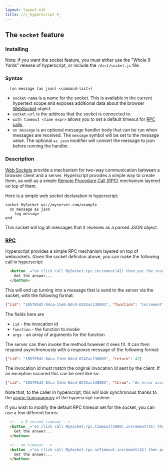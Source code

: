 ```yaml
---
layout: layout.njk
title: ///_hyperscript #_
---
```


## The `socket` feature

### Installing

Note: if you want the socket feature, you must either use the "Whole 9 Yards" release of hyperscript, or include the `/dist/socket.js` file.

### Syntax

```socket <socket-name> <socket-url> [with timeout <time expr>]
  [on message [as json] <command-list>]
```

* `socket-name` is a name for the socket. This is available in the current hypertext scope and exposes additional data about the browser [WebSocket](https://developer.mozilla.org/en-US/docs/Web/API/WebSockets_API) object.
* `socket-url` is the address that the socket is connected to.
* `with timeout <time expr>` allows  you to set a default timeout for [RPC calls](#rpc).
* `on message` is an optional message handler body that can be run when messages are received.  The `message` symbol
  will be set to the message value.  The optional `as json` modifier will convert the message to json before running
  the handler.

### Description

[Web Sockets](https://developer.mozilla.org/en-US/docs/Web/API/WebSockets_API) provide a mechanism for two-way communication
between a browser client and a server.  Hyperscript provides a simple way to create them, as well as a simple 
[Remote Procedure Call (RPC)](#rpc) mechanism layered on top of them.

Here is a simple web socket declaration in hyperscript:

```hyperscript
socket MySocket ws://myserver.com/example
  on message as json
    log message
end
```

This socket will log all messages that it receives as a parsed JSON object.

### <a name='rpc'></a>[RPC](#rpc)

Hyperscript provides a simple RPC mechanism layered on top of websockets.  Given the socket definiton above, you can
make the following call in hyperscript:

```html
  <button _="on click call MySocket.rpc.increment(41) then put the result into me">
    Get the answer... 
  </button>
```

This will end up turning into a message that is send to the server via the socket, with the following format:

```json
{"iid": "185795d2-84ca-11eb-8dcd-0242ac130003", "function": "increment", "args": [41]}
```

The fields here are 

* `iid` - the invocation id
* `function` - the function to invoke
* `args` - an array of arguments for the function

The server can then invoke the method however it sees fit.  It can then respond asynchronously with a response message
of the following format:

```json
{"iid": "185795d2-84ca-11eb-8dcd-0242ac130003", "return": 42}
```

The invocation id must match the original invocation id sent by the client.  If an exception occured this can be
sent like so:

```json
{"iid": "185795d2-84ca-11eb-8dcd-0242ac130003", "throw": "An error occurred when calculating the answer..."}
```

Note that, to the caller in hyperscript, this will look synchronous thanks to the [async-transparency](/docs#async)
of the hyperscript runtime.

If you wish to modify the default RPC timeout set for the socket, you can use a few different forms:

```html
  <!-- a 5 second timeout -->
  <button _="on click call MySocket.rpc.timeout(5000).increment(41) then put the result into me">
    Get the answer... 
  </button>

  <!-- no timeout -->
  <button _="on click call MySocket.rpc.noTimeout.increment(41) then put the result into me">
    Get the answer... 
  </button>
```